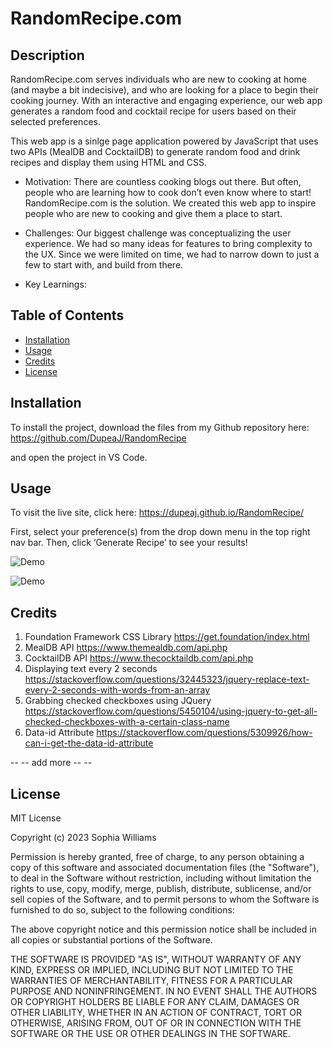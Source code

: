 # RandomRecipe.com

## Description

RandomRecipe.com serves individuals who are new to cooking at home (and maybe a bit indecisive), and who are looking for a place to begin their cooking journey. With an interactive and engaging experience, our web app generates a random food and cocktail recipe for users based on their selected preferences.

This web app is a sinlge page application powered by JavaScript that uses two APIs (MealDB and CocktailDB) to generate random food and drink recipes and display them using HTML and CSS.

-   Motivation: There are countless cooking blogs out there. But often, people who are learning how to cook don’t even know where to start! RandomRecipe.com is the solution. We created this web app to inspire people who are new to cooking and give them a place to start.

-   Challenges: Our biggest challenge was conceptualizing the user experience. We had so many ideas for features to bring complexity to the UX. Since we were limited on time, we had to narrow down to just a few to start with, and build from there.

-   Key Learnings:

## Table of Contents

-   [Installation](#installation)
-   [Usage](#usage)
-   [Credits](#credits)
-   [License](#license)

## Installation

To install the project, download the files from my Github repository here: https://github.com/DupeaJ/RandomRecipe

and open the project in VS Code.

## Usage

To visit the live site, click here: https://dupeaj.github.io/RandomRecipe/

First, select your preference(s) from the drop down menu in the top right nav bar. Then, click ‘Generate Recipe’ to see your results!

![Demo](assets/images/screenshot-1.png)

![Demo](assets/images/screenshot-2.png)

## Credits

1. Foundation Framework CSS Library https://get.foundation/index.html
2. MealDB API https://www.themealdb.com/api.php
3. CocktailDB API https://www.thecocktaildb.com/api.php
4. Displaying text every 2 seconds https://stackoverflow.com/questions/32445323/jquery-replace-text-every-2-seconds-with-words-from-an-array
5. Grabbing checked checkboxes using JQuery https://stackoverflow.com/questions/5450104/using-jquery-to-get-all-checked-checkboxes-with-a-certain-class-name
6. Data-id Attribute https://stackoverflow.com/questions/5309926/how-can-i-get-the-data-id-attribute

-- -- add more -- --

## License

MIT License

Copyright (c) 2023 Sophia Williams

Permission is hereby granted, free of charge, to any person obtaining a copy
of this software and associated documentation files (the "Software"), to deal
in the Software without restriction, including without limitation the rights
to use, copy, modify, merge, publish, distribute, sublicense, and/or sell
copies of the Software, and to permit persons to whom the Software is
furnished to do so, subject to the following conditions:

The above copyright notice and this permission notice shall be included in all
copies or substantial portions of the Software.

THE SOFTWARE IS PROVIDED "AS IS", WITHOUT WARRANTY OF ANY KIND, EXPRESS OR
IMPLIED, INCLUDING BUT NOT LIMITED TO THE WARRANTIES OF MERCHANTABILITY,
FITNESS FOR A PARTICULAR PURPOSE AND NONINFRINGEMENT. IN NO EVENT SHALL THE
AUTHORS OR COPYRIGHT HOLDERS BE LIABLE FOR ANY CLAIM, DAMAGES OR OTHER
LIABILITY, WHETHER IN AN ACTION OF CONTRACT, TORT OR OTHERWISE, ARISING FROM,
OUT OF OR IN CONNECTION WITH THE SOFTWARE OR THE USE OR OTHER DEALINGS IN THE
SOFTWARE.

